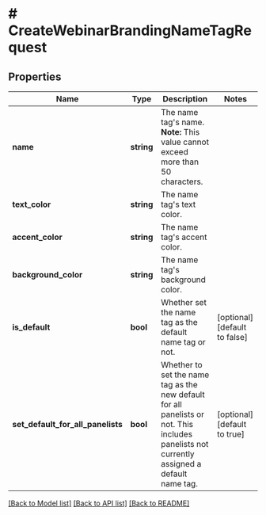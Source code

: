 # # CreateWebinarBrandingNameTagRequest

## Properties

Name | Type | Description | Notes
------------ | ------------- | ------------- | -------------
**name** | **string** | The name tag&#39;s name.  **Note:** This value cannot exceed more than 50 characters. |
**text_color** | **string** | The name tag&#39;s text color. |
**accent_color** | **string** | The name tag&#39;s accent color. |
**background_color** | **string** | The name tag&#39;s background color. |
**is_default** | **bool** | Whether set the name tag as the default name tag or not. | [optional] [default to false]
**set_default_for_all_panelists** | **bool** | Whether to set the name tag as the new default for all panelists or not. This includes panelists not currently assigned a default name tag. | [optional] [default to true]

[[Back to Model list]](../../README.md#models) [[Back to API list]](../../README.md#endpoints) [[Back to README]](../../README.md)

